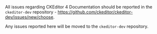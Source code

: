 All issues regarding CKEditor 4 Documentation should be reported in the `ckeditor-dev` repository - https://github.com/ckeditor/ckeditor-dev/issues/new/choose.

Any issues reported here will be moved to the `ckeditor-dev` repository.
